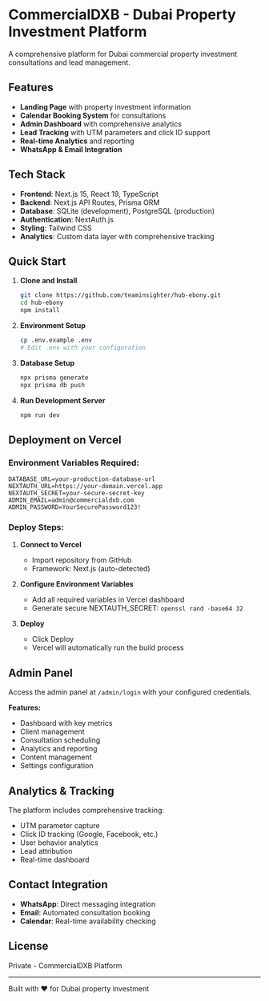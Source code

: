# CommercialDXB - Dubai Property Investment Platform

A comprehensive platform for Dubai commercial property investment consultations and lead management.

## Features

- **Landing Page** with property investment information
- **Calendar Booking System** for consultations
- **Admin Dashboard** with comprehensive analytics
- **Lead Tracking** with UTM parameters and click ID support
- **Real-time Analytics** and reporting
- **WhatsApp & Email Integration**

## Tech Stack

- **Frontend**: Next.js 15, React 19, TypeScript
- **Backend**: Next.js API Routes, Prisma ORM
- **Database**: SQLite (development), PostgreSQL (production)
- **Authentication**: NextAuth.js
- **Styling**: Tailwind CSS
- **Analytics**: Custom data layer with comprehensive tracking

## Quick Start

1. **Clone and Install**
   ```bash
   git clone https://github.com/teaminsighter/hub-ebony.git
   cd hub-ebony
   npm install
   ```

2. **Environment Setup**
   ```bash
   cp .env.example .env
   # Edit .env with your configuration
   ```

3. **Database Setup**
   ```bash
   npx prisma generate
   npx prisma db push
   ```

4. **Run Development Server**
   ```bash
   npm run dev
   ```

## Deployment on Vercel

### Environment Variables Required:

```
DATABASE_URL=your-production-database-url
NEXTAUTH_URL=https://your-domain.vercel.app
NEXTAUTH_SECRET=your-secure-secret-key
ADMIN_EMAIL=admin@commercialdxb.com
ADMIN_PASSWORD=YourSecurePassword123!
```

### Deploy Steps:

1. **Connect to Vercel**
   - Import repository from GitHub
   - Framework: Next.js (auto-detected)

2. **Configure Environment Variables**
   - Add all required variables in Vercel dashboard
   - Generate secure NEXTAUTH_SECRET: `openssl rand -base64 32`

3. **Deploy**
   - Click Deploy
   - Vercel will automatically run the build process

## Admin Panel

Access the admin panel at `/admin/login` with your configured credentials.

**Features:**
- Dashboard with key metrics
- Client management
- Consultation scheduling
- Analytics and reporting
- Content management
- Settings configuration

## Analytics & Tracking

The platform includes comprehensive tracking:
- UTM parameter capture
- Click ID tracking (Google, Facebook, etc.)
- User behavior analytics
- Lead attribution
- Real-time dashboard

## Contact Integration

- **WhatsApp**: Direct messaging integration
- **Email**: Automated consultation booking
- **Calendar**: Real-time availability checking

## License

Private - CommercialDXB Platform

---

Built with ❤️ for Dubai property investment
